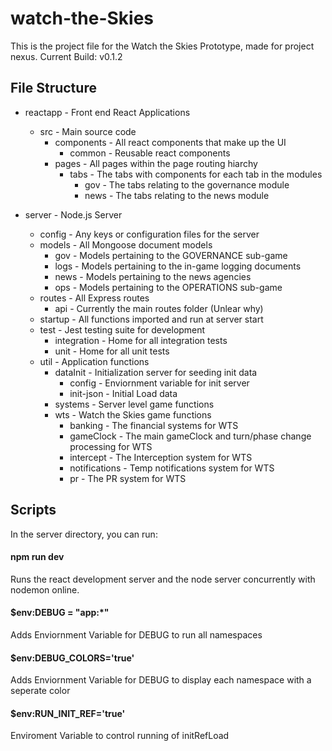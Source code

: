 # watch-the-Skies
This is the project file for the Watch the Skies Prototype, made for project nexus. Current Build: v0.1.2

## File Structure
* reactapp - Front end React Applications
    * src - Main source code
        * components - All react components that make up the UI
            * common - Reusable react components
        * pages - All pages within the page routing hiarchy
            * tabs - The tabs with components for each tab in the modules
                * gov - The tabs relating to the governance module
                * news - The tabs relating to the news module

* server - Node.js Server
    * config - Any keys or configuration files for the server
    * models - All Mongoose document models
        * gov - Models pertaining to the GOVERNANCE sub-game
        * logs - Models pertaining to the in-game logging documents
        * news - Models pertaining to the news agencies
        * ops - Models pertaining to the OPERATIONS sub-game
    * routes - All Express routes
        * api - Currently the main routes folder (Unlear why)
    * startup - All functions imported and run at server start
    * test - Jest testing suite for development
        * integration - Home for all integration tests
        * unit - Home for all unit tests
    * util - Application functions
        * dataInit - Initialization server for seeding init data
            * config - Enviornment variable for init server
            * init-json - Initial Load data
        * systems - Server level game functions
        * wts - Watch the Skies game functions
            * banking - The financial systems for WTS
            * gameClock - The main gameClock and turn/phase change processing for WTS
            * intercept - The Interception system for WTS
            * notifications - Temp notifications system for WTS
            * pr - The PR system for WTS

## Scripts
In the server directory, you can run:

#### npm run dev
Runs the react development server and the node server concurrently with nodemon online.

#### $env:DEBUG = "app:*"
Adds Enviornment Variable for DEBUG to run all namespaces

#### $env:DEBUG_COLORS='true'
Adds Enviornment Variable for DEBUG to display each namespace with a seperate color

#### $env:RUN_INIT_REF='true'
Enviroment Variable to control running of initRefLoad
